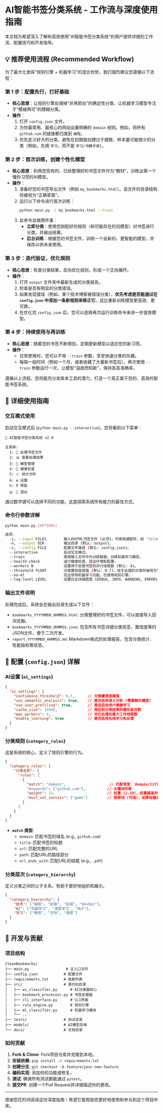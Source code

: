 # AI智能书签分类系统 - 工作流与深度使用指南

本文档为希望深入了解和高效使用“AI智能书签分类系统”的用户提供详细的工作流、配置技巧和开发指导。

## 💡 推荐使用流程 (Recommended Workflow)

为了最大化发挥“规则引擎 + 机器学习”的混合优势，我们强烈建议您遵循以下流程：

### 第 1 步：配置先行，打好基础

- **核心思想**：让规则引擎处理掉“非黑即白”的确定性分类，让机器学习模型专注于“模棱两可”的模糊分类。
- **操作**：
    1.  打开 `config.json` 文件。
    2.  为你最常用、最核心的网站设置明确的 `domain` 规则。例如，将所有 `github.com` 的链接都归类到 `编程`。
    3.  优先定义好大的分类，避免在初期就创建过于细致、样本量可能很少的分类（例如，先用 `学习`，而不是 `学习/书籍手册`）。

### 第 2 步：首次训练，创建个性化模型

- **核心思想**：利用您现有的、已经整理好的书签文件作为“教材”，训练出第一个懂你习惯的AI模型。
- **操作**：
    1.  准备好您的书签导出文件（例如 `my_bookmarks.html`）。该文件的目录结构将被视为“正确答案”。
    2.  运行以下命令进行首次训练：
        ```bash
        python main.py -i my_bookmarks.html --train
        ```
    3.  此命令会做两件事：
        - **立即分类**：使用您刚配好的规则（和可能存在的旧模型）对书签进行分类，并输出结果。
        - **后台训练**：根据您的书签文件，训练一个全新的、更智能的模型，并保存以供未来使用。

### 第 3 步：迭代验证，优化规则

- **核心思想**：检查分类结果，反向优化规则，形成一个正向循环。
- **操作**：
    1.  打开 `output` 文件夹中最新生成的分类报告。
    2.  检查是否有明显的分类错误。
    3.  如果发现错误（例如，某个技术博客被错误分类），**优先考虑是否能通过在 `config.json` 中添加一条新规则来修正它**。这比重新训练模型更高效、更可靠。
    4.  在优化完 `config.json` 后，您可以选择再次运行训练命令来进一步提炼模型。

### 第 4 步：持续使用与再训练

- **核心思想**：随着您的书签不断增加，定期更新模型以适应您的新习惯。
- **操作**：
    - 日常使用时，您可以不带 `--train` 参数，享受快速分类的乐趣。
    - 每隔一段时间（例如一个月，或者收藏了大量新书签后），再次使用 `--train` 参数运行一次，让模型“温故而知新”，保持其高准确率。

遵循以上流程，您将能充分发挥本工具的潜力，打造一个真正属于您的、高效的智能书签系统。

## 📖 详细使用指南

### 交互模式使用

启动交互模式后 (`python main.py --interactive`)，您将看到以下菜单：

```
🚀 AI智能书签分类系统 v2.0

主菜单:
  1: 📂 处理书签文件
  2: 📊 查看处理结果
  3: 🤖 模型管理
  4: 🏥 健康检查
  5: 📈 统计分析
  6: ⚙️ 设置
  h: ❓ 帮助
  q: 🚪 退出
```
通过数字键可以选择不同的功能，这是探索系统所有能力的最佳方式。

### 命令行参数详解

```bash
python main.py [OPTIONS]

选项:
  -i, --input FILES        输入的HTML书签文件 (必须)。可使用通配符，如 "folder/*.html"。
  -o, --output DIR         输出目录 (默认: output)。
  -c, --config FILE        配置文件路径 (默认: config.json)。
  --interactive            启动交互模式。
  --train                  使用输入文件作为训练数据，训练机器学习模型。
  --health-check           运行健康检查，验证环境和配置。
  --workers N              设置用于处理书签的并行线程数 (默认: 4)。
  --threshold FLOAT        分类置信度阈值 (默认: 0.7)。低于此值的分类将被视为“未分类”。
  --no-ml                  完全禁用机器学习功能，仅使用规则引擎。
  --log-level LEVEL        设置日志详细程度 (DEBUG, INFO, WARNING, ERROR)。
```

### 输出文件说明

处理完成后，系统会在输出目录生成以下文件：

- `bookmarks_YYYYMMDD_HHMMSS.html`: 分类整理好的书签文件，可以直接导入回浏览器。
- `bookmarks_YYYYMMDD_HHMMSS.json`: 包含所有书签详细分类信息、置信度等的JSON文件，便于二次开发。
- `report_YYYYMMDD_HHMMSS.md`: Markdown格式的处理报告，包含分类统计、性能指标等信息。

## 🔧 配置 (`config.json`) 详解

### AI设置 (`ai_settings`)

```json
{
  "ai_settings": {
    "confidence_threshold": 0.7,      // 分类置信度阈值
    "use_semantic_analysis": true,    // 是否启用语义分析 (需要额外模型)
    "use_user_profiling": true,       // 是否启用用户画像学习
    "cache_size": 10000,              // 特征和分类结果的缓存条目数
    "max_workers": 4,                 // 并行处理的最大工作线程数
    "enable_learning": true           // 是否启用在线学习和反馈
  }
}
```

### 分类规则 (`category_rules`)

这是系统的核心，定义了规则引擎的行为。

```json
{
  "category_rules": {
    "分类名称": {
      "rules": [
        {
          "match": "domain",                    // 匹配类型: domain/title/url/path
          "keywords": ["github.com"],          // 关键词列表
          "weight": 15,                        // 权重 (1-20)，权重越高的规则越优先
          "must_not_contain": ["game"]         // 排除词 (可选)，如果标题或URL包含这些词，则此规则不生效
        }
      ]
    }
  }
}
```
- **`match` 类型**:
    - `domain`: 匹配书签的域名 (e.g., `github.com`)
    - `title`: 匹配书签的标题
    - `url`: 匹配完整的URL
    - `path`: 匹配URL的路径部分
    - `url_ends_with`: 匹配URL的结尾 (e.g., `.pdf`)

### 分类层次 (`category_hierarchy`)

定义分类之间的父子关系，有助于更好地组织和展示。

```json
{
  "category_hierarchy": {
    "技术": ["编程", "前端", "后端", "DevOps"],
    "AI": ["机器学习", "深度学习", "NLP"],
    "学习": ["教程", "文档", "课程"]
  }
}
```

## 🔬 开发与贡献

### 项目结构

```
CleanBookmarks/
├── main.py                 # 主入口文件
├── config.json            # 配置文件
├── requirements.txt       # 依赖列表
├── src/                   # 源代码目录
│   ├── ai_classifier.py      # AI分类器核心
│   ├── bookmark_processor.py # 书签处理器
│   ├── cli_interface.py      # CLI界面
│   ├── rule_engine.py        # 规则引擎
│   ├── ml_classifier.py      # 机器学习模块
│   └── ...
├── tests/                 # 测试目录
├── models/                # AI模型存储
└── docs/                  # 文档目录
```

### 如何贡献

1.  **Fork & Clone**: Fork项目仓库并克隆到本地。
2.  **安装依赖**: `pip install -r requirements.txt`
3.  **创建分支**: `git checkout -b feature/your-new-feature`
4.  **编码实现**: 添加你的功能或修复。
5.  **测试**: 确保所有测试都能通过 `pytest`。
6.  **提交PR**: 创建一个Pull Request并详细描述你的更改。

---
感谢您花时间阅读这份深度指南！希望它能帮助您更好地使用和参与到这个项目中来。